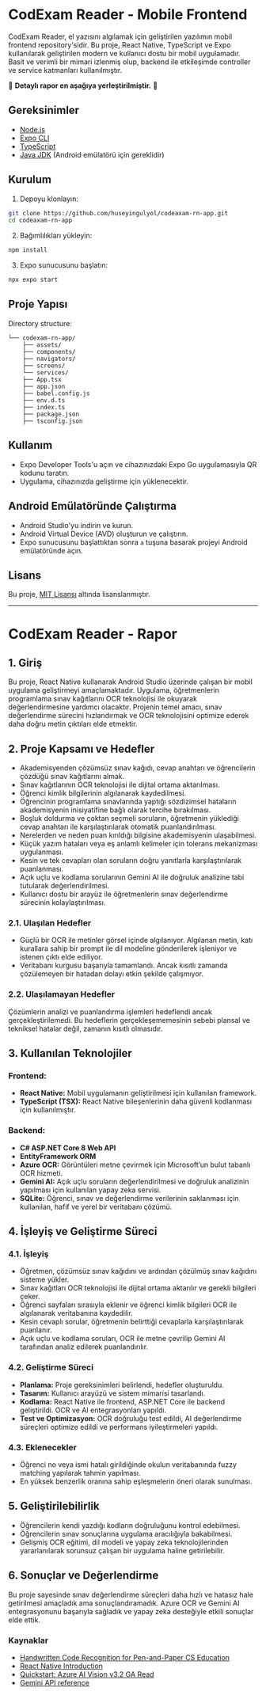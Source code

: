 # CodExam Reader - Mobile Frontend

CodExam Reader, el yazısını algılamak için geliştirilen yazılımın mobil frontend repository'sidir. Bu proje, React Native, TypeScript ve Expo kullanılarak geliştirilen modern ve kullanıcı dostu bir mobil uygulamadır. Basit ve verimli bir mimari izlenmiş olup, backend ile etkileşimde controller ve service katmanları kullanılmıştır.

🚨 **Detaylı rapor en aşağıya yerleştirilmiştir.** 🚨

## Gereksinimler
- [Node.js](https://nodejs.org/)
- [Expo CLI](https://docs.expo.dev/get-started/installation/)
- [TypeScript](https://www.typescriptlang.org/)
- [Java JDK](https://www.oracle.com/tr/java/technologies/downloads/) (Android emülatörü için gereklidir)

## Kurulum

1. Depoyu klonlayın:

```bash
git clone https://github.com/huseyingulyol/codeaxam-rn-app.git
cd codeaxam-rn-app
```

2. Bağımlılıkları yükleyin:

```bash
npm install
```

3. Expo sunucusunu başlatın:

```bash
npx expo start
```

## Proje Yapısı

Directory structure:
```
└── codexam-rn-app/
    ├── assets/
    ├── components/
    ├── navigators/
    ├── screens/
    └── services/
    ├── App.tsx
    ├── app.json
    ├── babel.config.js
    ├── env.d.ts
    ├── index.ts
    ├── package.json
    ├── tsconfig.json
```

## Kullanım

- Expo Developer Tools'u açın ve cihazınızdaki Expo Go uygulamasıyla QR kodunu taratın.
- Uygulama, cihazınızda geliştirme için yüklenecektir.

## Android Emülatöründe Çalıştırma

- Android Studio'yu indirin ve kurun.
- Android Virtual Device (AVD) oluşturun ve çalıştırın.
- Expo sunucusunu başlattıktan sonra `a` tuşuna basarak projeyi Android emülatöründe açın.

## Lisans

Bu proje, [MIT Lisansı](LICENSE) altında lisanslanmıştır.

---

# CodExam Reader - Rapor

## 1. Giriş

Bu proje, React Native kullanarak Android Studio üzerinde çalışan bir mobil uygulama geliştirmeyi amaçlamaktadır. Uygulama, öğretmenlerin programlama sınav kağıtlarını OCR teknolojisi ile okuyarak değerlendirmesine yardımcı olacaktır. Projenin temel amacı, sınav değerlendirme sürecini hızlandırmak ve OCR teknolojisini optimize ederek daha doğru metin çıktıları elde etmektir.

## 2. Proje Kapsamı ve Hedefler

- Akademisyenden çözümsüz sınav kağıdı, cevap anahtarı ve öğrencilerin çözdüğü sınav kağıtlarını almak.
- Sınav kağıtlarının OCR teknolojisi ile dijital ortama aktarılması.
- Öğrenci kimlik bilgilerinin algılanarak kaydedilmesi.
- Öğrencinin programlama sınavlarında yaptığı sözdizimsel hataların akademisyenin inisiyatifine bağlı olarak tercihe bırakılması.
- Boşluk doldurma ve çoktan seçmeli soruların, öğretmenin yüklediği cevap anahtarı ile karşılaştırılarak otomatik puanlandırılması.
- Nerelerden ve neden puan kırıldığı bilgisine akademisyenin ulaşabilmesi.
- Küçük yazım hataları veya eş anlamlı kelimeler için tolerans mekanizması uygulanması.
- Kesin ve tek cevapları olan soruların doğru yanıtlarla karşılaştırılarak puanlanması.
- Açık uçlu ve kodlama sorularının Gemini AI ile doğruluk analizine tabi tutularak değerlendirilmesi.
- Kullanıcı dostu bir arayüz ile öğretmenlerin sınav değerlendirme sürecinin kolaylaştırılması.

### 2.1. Ulaşılan Hedefler

- Güçlü bir OCR ile metinler görsel içinde algılanıyor. Algılanan metin, katı kurallara sahip bir prompt ile dil modeline gönderilerek işleniyor ve istenen çıktı elde ediliyor.
- Veritabanı kurgusu başarıyla tamamlandı. Ancak kısıtlı zamanda çözülemeyen bir hatadan dolayı etkin şekilde çalışmıyor.

### 2.2. Ulaşılamayan Hedefler

Çözümlerin analizi ve puanlandırma işlemleri hedeflendi ancak gerçekleştirilemedi. Bu hedeflerin gerçekleşememesinin sebebi plansal ve tekniksel hatalar değil, zamanın kısıtlı olmasıdır.

## 3. Kullanılan Teknolojiler

### Frontend:
- **React Native:** Mobil uygulamanın geliştirilmesi için kullanılan framework.
- **TypeScript (TSX):** React Native bileşenlerinin daha güvenli kodlanması için kullanılmıştır.

### Backend:
- **C# ASP.NET Core 8 Web API**
- **EntityFramework ORM**
- **Azure OCR:** Görüntüleri metne çevirmek için Microsoft’un bulut tabanlı OCR hizmeti.
- **Gemini AI:** Açık uçlu soruların değerlendirilmesi ve doğruluk analizinin yapılması için kullanılan yapay zeka servisi.
- **SQLite:** Öğrenci, sınav ve değerlendirme verilerinin saklanması için kullanılan, hafif ve yerel bir veritabanı çözümü.

## 4. İşleyiş ve Geliştirme Süreci

### 4.1. İşleyiş

- Öğretmen, çözümsüz sınav kağıdını ve ardından çözülmüş sınav kağıdını sisteme yükler.
- Sınav kağıtları OCR teknolojisi ile dijital ortama aktarılır ve gerekli bilgileri çeker.
- Öğrenci sayfaları sırasıyla eklenir ve öğrenci kimlik bilgileri OCR ile algılanarak veritabanına kaydedilir.
- Kesin cevaplı sorular, öğretmenin belirttiği cevaplarla karşılaştırılarak puanlanır.
- Açık uçlu ve kodlama soruları, OCR ile metne çevrilip Gemini AI tarafından analiz edilerek puanlandırılır.

### 4.2. Geliştirme Süreci

- **Planlama:** Proje gereksinimleri belirlendi, hedefler oluşturuldu.
- **Tasarım:** Kullanıcı arayüzü ve sistem mimarisi tasarlandı.
- **Kodlama:** React Native ile frontend, ASP.NET Core ile backend geliştirildi. OCR ve AI entegrasyonları yapıldı.
- **Test ve Optimizasyon:** OCR doğruluğu test edildi, AI değerlendirme süreçleri optimize edildi ve performans iyileştirmeleri yapıldı.

### 4.3. Eklenecekler

- Öğrenci no veya ismi hatalı girildiğinde okulun veritabanında fuzzy matching yapılarak tahmin yapılması.
- En yüksek benzerlik oranına sahip eşleşmelerin öneri olarak sunulması.

## 5. Geliştirilebilirlik

- Öğrencilerin kendi yazdığı kodların doğruluğunu kontrol edebilmesi.
- Öğrencilerin sınav sonuçlarına uygulama aracılığıyla bakabilmesi.
- Gelişmiş OCR eğitimi, dil modeli ve yapay zeka teknolojilerinden yararlanılarak sorunsuz çalışan bir uygulama haline getirilebilir.

## 6. Sonuçlar ve Değerlendirme

Bu proje sayesinde sınav değerlendirme süreçleri daha hızlı ve hatasız hale getirilmesi amaçladık ama sonuçlandıramadık.
Azure OCR ve Gemini AI entegrasyonunu başarıyla sağladık ve yapay zeka desteğiyle etkili sonuçlar elde ettik.

### Kaynaklar

- [Handwritten Code Recognition for Pen-and-Paper CS Education](https://stanford.edu/~cpiech/bio/papers/handwrittencode.pdf)
- [React Native Introduction](https://reactnative.dev/docs/getting-started)
- [Quickstart: Azure AI Vision v3.2 GA Read](https://learn.microsoft.com/en-us/azure/ai-services/computer-vision/quickstarts-sdk/client-library)
- [Gemini API reference](https://ai.google.dev/api?lang=python)
